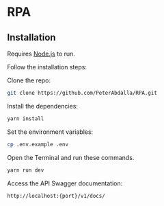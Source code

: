 # RPA

## Installation

Requires [Node.js](https://nodejs.org/) to run.

Follow the installation steps:

Clone the repo:

```bash
git clone https://github.com/PeterAbdalla/RPA.git
```

Install the dependencies:

```bash
yarn install
```

Set the environment variables:

```bash
cp .env.example .env
```
Open the Terminal and run these commands.

```sh
yarn run dev
```

Access the API Swagger documentation:

```sh
http://localhost:{port}/v1/docs/
```
